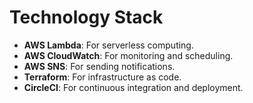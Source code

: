 # Technology Stack

- **AWS Lambda**: For serverless computing.
- **AWS CloudWatch**: For monitoring and scheduling.
- **AWS SNS**: For sending notifications.
- **Terraform**: For infrastructure as code.
- **CircleCI**: For continuous integration and deployment. 